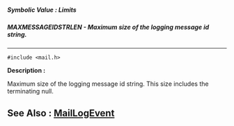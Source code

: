 ##### Symbolic Value : Limits
##### MAXMESSAGEIDSTRLEN - Maximum size of the logging message id string.
---
```
#include <mail.h>
```
**Description :**

Maximum size of the logging message id string.  This size includes the 
terminating null.

**See Also :**
[MailLogEvent](/domino-c-api-docs/reference/Func/MailLogEvent)
---
